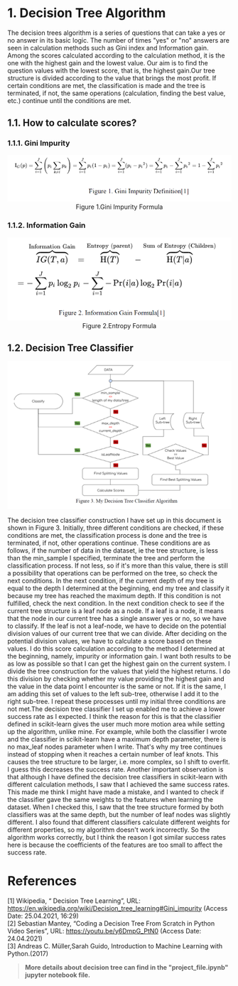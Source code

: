# 1. Decision Tree Algorithm

The decision trees algorithm is a series of questions that can take a yes or no answer in its
basic logic. The number of times "yes" or "no" answers are seen in calculation methods such
as Gini index and Information gain. Among the scores calculated according to the calculation
method, it is the one with the highest gain and the lowest value. Our aim is to find the
question values with the lowest score, that is, the highest gain.Our tree structure is divided
according to the value that brings the most profit. If certain conditions are met, the
classification is made and the tree is terminated, if not, the same operations (calculation,
finding the best value, etc.) continue until the conditions are met.
## 1.1. How to calculate scores? 
### 1.1.1. Gini Impurity

<center><img src="gini_formula.png" alt="gini_impurity_formula"></center>
<center> Figure 1.Gini Impurity Formula </center>

### 1.1.2. Information Gain 

<center><img src="entropy_formula.png" alt="entropy_impurity_formula"></center>
<center> Figure 2.Entropy Formula </center>

## 1.2. Decision Tree Classifier

<center><img src="dtclf.png" alt="decision_tree_classifier"></center>

The decision tree classifier construction I have set up in this document is shown in Figure 3.
Initially, three different conditions are checked, if these conditions are met, the classification
process is done and the tree is terminated, if not, other operations continue. These conditions
are as follows, if the number of data in the dataset, ie the tree structure, is less than the
min_sample I specified, terminate the tree and perform the classification process. If not less,
so if it's more than this value, there is still a possibility that operations can be performed on
the tree, so check the next conditions. In the next condition, if the current depth of my tree is
equal to the depth I determined at the beginning, end my tree and classify it because my tree
has reached the maximum depth. If this condition is not fulfilled, check the next condition. In the next condition check to see if the current tree structure is a leaf node as a node. If a leaf is
a node, it means that the node in our current tree has a single answer yes or no, so we have to
classify. If the leaf is not a leaf-node, we have to decide on the potential division values of
our current tree that we can divide. After deciding on the potential division values, we have to
calculate a score based on these values. I do this score calculation according to the method I
determined at the beginning, namely, impurity or information gain. I want both results to be
as low as possible so that I can get the highest gain on the current system. I divide the tree
construction for the values that yield the highest returns. I do this division by checking
whether my value providing the highest gain and the value in the data point I encounter is the
same or not. If it is the same, I am adding this set of values to the left sub-tree, otherwise I
add it to the right sub-tree. I repeat these processes until my initial three conditions are not
met.The decision tree classifier I set up enabled me to achieve a lower success rate as I expected.
I think the reason for this is that the classifier defined in scikit-learn gives the user much
more motion area while setting up the algorithm, unlike mine. For example, while both the
classifier I wrote and the classifier in scikit-learn have a maximum depth parameter, there is
no max_leaf nodes parameter when I write. That's why my tree continues instead of stopping
when it reaches a certain number of leaf knots. This causes the tree structure to be larger, i.e.
more complex, so I shift to overfit. I guess this decreases the success rate.
Another important observation is that although I have defined the decision tree classifiers in
scikit-learn with different calculation methods, I saw that I achieved the same success rates.
This made me think I might have made a mistake, and I wanted to check if the classifier gave
the same weights to the features when learning the dataset. When I checked this, I saw that
the tree structure formed by both classifiers was at the same depth, but the number of leaf
nodes was slightly different. I also found that different classifiers calculate different weights
for different properties, so my algorithm doesn't work incorrectly. So the algorithm works
correctly, but I think the reason I got similar success rates here is because the coefficients of
the features are too small to affect the success rate.
# References

[1] Wikipedia, “ Decision Tree Learning”, URL:
https://en.wikipedia.org/wiki/Decision_tree_learning#Gini_impurity (Access Date:
25.04.2021, 16:29) <br>
[2] Sebastian Mantey, “Coding a Decision Tree From Scratch in Python Video Series”, URL:
https://youtu.be/y6DmpG_PtN0 (Access Date: 24.04.2021) <br>
[3] Andreas C. Müller,Sarah Guido, Introduction to Machine Learning with Python.(2017)
<br>

> <b> More details about decision tree can find in the "project_file.ipynb" jupyter notebook file.